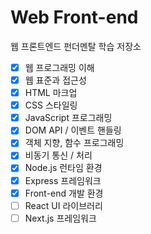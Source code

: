 # Web Front-end

웹 프론트엔드 펀더멘탈 학습 저장소

- [x] 웹 프로그래밍 이해
- [x] 웹 표준과 접근성
- [x] HTML 마크업
- [x] CSS 스타일링
- [x] JavaScript 프로그래밍
- [x] DOM API / 이벤트 핸들링
- [x] 객체 지향, 함수 프로그래밍
- [x] 비동기 통신 / 처리
- [x] Node.js 런타임 환경
- [x] Express 프레임워크
- [x] Front-end 개발 환경
- [ ] React UI 라이브러리
- [ ] Next.js 프레임워크
